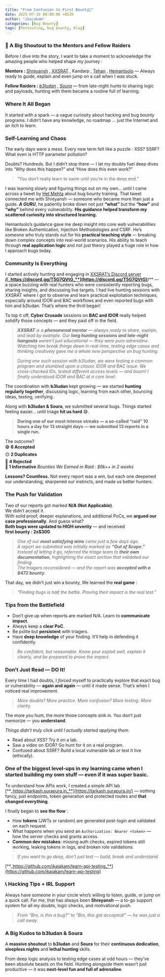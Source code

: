 ```yaml
---
title: "From Confusion to First Bounty💸"
date: 2025-07-10 00:00:00 +0530
author: "ikajakam"
categories: [Bug Bounty]
tags: [Pentesting, bug bounty, blog]
---
```


<!-- # From Confusion to First Bounty💸 -->

### 🙏 A Big Shoutout to the Mentors and Fellow Raiders
Before I dive into the story, I want to take a moment to acknowledge the amazing people who helped shape my journey :

**Mentors :**
[Shreyansh](https://www.linkedin.com/in/shreyansh-desai/) , [XXSRAT](https://www.linkedin.com/in/wesley-thijs-8b384828a/) , Kandarp , [Tehan](https://www.linkedin.com/in/mohammadtehan/) , [Hemantsolo](https://www.linkedin.com/in/hemantsolo/) — Always ready to guide, explain and even jump on a call when I was stuck.

**Fellow Raiders :**
[_b3ludan_](https://www.linkedin.com/in/b3ludan/) _,_ [_Soura_](https://www.linkedin.com/in/sourajit-mukherjee-915060266/) — from late-night hunts to sharing logic and payloads, hunting with them became a routine full of learning.

### Where It All Began
It started with a spark — a vague curiosity about hacking and bug bounty programs. I didn’t have any knowledge, no roadmap … just the Internet and an itch to learn.

### Self-Learning and Chaos

The early days were a mess. Every new term felt like a puzzle : XSS? SSRF? What even is HTTP parameter pollution?

Doubts? Hundreds. But I didn’t stop there — I let my doubts fuel deep dives into “Why does this happen?” and “How does this even work?”

> “You don’t really learn to swim until you’re in the deep end.”

I was learning slowly and figuring things out on my own… until I came across a tweet by [Het Mehta](https://www.linkedin.com/in/hetmehtaa/) about bug bounty training. That tweet connected me with Shreyansh — someone who became more than just a guide. **_A GURU_**, he patiently broke down not just **“what”** but the **“how”** and **“why”** behind every vulnerability. **His guidance helped transform my scattered curiosity into structured learning.**

Hemantsolo’s guidance gave me deep insight into core web vulnerabilities like  Broken Authentication, Injection Methodologies and CSRF. He’s someone who truly stands out for his **practical teaching style** — breaking down complex concepts into real-world scenarios. His ability to teach through **real application logic** and not just theory played a huge role in how I approach bugs today.

### Community Is Everything
I started actively hunting and engaging in [XXSRAT’s Discord server](https://discord.gg/T5G7QVtG) **_(_**[**_https://discord.gg/T5G7QVtG_**](https://discord.gg/T5G7QVtG)**_)_** — a space buzzing with real hunters who were consistently reporting bugs, sharing insights, and discussing live targets. I had live hunting sessions with XXSRAT where I got to observe and learn practical exploitation techniques, especially around IDOR and BAC workflows and even reported bugs with him and b3ludan. That’s where the thrill began!

To top it off, **Cyber Crusade** sessions on **BAC and IDOR** really helped solidify those concepts — and they paid off in the field.

> **_XXSRAT_** _is a_ **_phenomenal mentor_** _— always ready to share, explain, and lead by example. Our_ **_long hunting sessions and late-night hangouts_** _weren’t just educational — they were pure adrenaline. Watching him break things down in real-time, testing edge cases and thinking creatively gave me a whole new perspective on bug hunting._
> 
> _During one such session with b3ludan, we were testing a common program and stumbled upon a classic IDOR and BAC issue. We cross-checked IDs, tested different access levels — and boom! I finally understood IDOR and BAC at a core level._

The coordination with **b3ludan** kept growing — we started **hunting regularly together**, discussing logic, learning from each other, bouncing ideas, testing, verifying.

Along with **b3ludan & Soura**, we submitted several bugs. Things started feeling easier… until triage **hit us hard** 😅.

> **During one of our most intense streaks — a so-called “raid” 10 hours a day for 13 straight days — we submitted 13 reports in a single run.**

The outcome?  
🟢 **6 Accepted**  
🟡 **2 Duplicates**  
🔴 **4 Rejected  
🔵 1 Informative**
_Bounties We Earned in Raid : $6k++ in 2 weeks_

**Lessons? Countless.**
Not every report was a win, but each one deepened our understanding, sharpened our instincts, and made us better hunters.

### The Push for Validation
Two of our reports got marked **N/A (Not Applicable)**.  
We didn’t accept it.  
With solid proof, deeper explanations, and additional PoCs, we **argued our case professionally**. And guess what?  
**Both bugs were updated to HIGH severity** — and received  
**first bounty : 2x$300**

> _One of our_ **_most satisfying wins_** _came just a few days ago.  
A report we submitted was initially marked as_ **_“Out of Scope.”_** _Instead of letting it go, referred the triage team to_ **_their own documentation_**_, highlighting the exact section that validated our finding.  
The triagers reconsidered — and the report was_ **_accepted with a $472 bounty_**_._

That day, we didn’t just win a bounty, We learned the **real game** :
> _“Finding bugs is half the battle. Proving their impact is the real test.”_

### Tips from the Battlefield
-   Don’t give up when reports are marked N/A. Learn to **communicate impact**.
-   Always keep a **clear PoC**.
-   Be polite but **persistent** with triagers.
-   Have **deep knowledge** of your finding. It’ll help in defending it confidently.

> _Be confident, but reasonable. Know your exploit well, explain it clearly, and be prepared to prove the impact._

### Don’t Just Read — DO It!
Every time I had doubts, I _forced_ myself to practically explore that exact bug or vulnerability — **again and again** — until it made sense. That’s when I noticed real improvement.

> _More doubts? More practice. More confusion? More testing. More clarity._

The more you hunt, the more those concepts sink in. You don’t just memorize — you **understand**.

_Things didn’t truly click until I actually started applying them._
-   Read about XSS? Try it on a lab.
-   Saw a video on IDOR? Go hunt for it on a real program.
-   Confused about SSRF? Build a local vulnerable lab or test it live (ethically).

### One of the biggest level-ups in my learning came when I started **building my own stuff** — even if it was super basic.
To understand how APIs work, I created a simple API lab [**_https://tarkash.surapura.in_**](https://tarkash.surapura.in/) — nothing fancy, just endpoints, token generation and protected routes and **that changed everything**.

I finally began to **see the flow** :

-   How **tokens** (JWTs or random) are generated post-login and validated on each request.
-   What happens when you send an `Authorization: Bearer <token>` — how the server checks and grants access.
-   **Common dev mistakes**: missing auth checks, expired tokens still working, leaking tokens in logs, and broken role validations.

> _If you want to go deep, don’t just test — build, break and understand._

[**_https://github.com/ikajakam/learn-api-testing_**](https://github.com/ikajakam/learn-api-testing)

### 📞 Hacking Tips + IRL Support
Always have someone in your circle who’s willing to listen, guide, or jump on a quick call.
For me, that has always been **Shreyansh** — a to-go support system for all my doubts, logic checks, and motivational push.

> _From “Bro, is this a bug?” to “Bro, this got accepted!” — he was just a call away._

### A Big Kudos to b3ludan & Soura

A **massive shoutout** to **b3ludan** and **Soura** for their **continuous dedication**, **sleepless nights** and **lethal hunting** skills.

From deep logic analysis to testing edge cases at odd hours — they’ve been absolute beasts on the field. Hunting alongside them wasn’t just productive — it was **next-level fun and full of adrenaline**.
